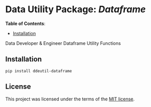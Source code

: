 # Data Utility Package: _Dataframe_

**Table of Contents**:

- [Installation](#installation)

Data Developer & Engineer Dataframe Utility Functions

## Installation

```shell
pip install ddeutil-dataframe
```

## License

This project was licensed under the terms of the [MIT license](LICENSE).
